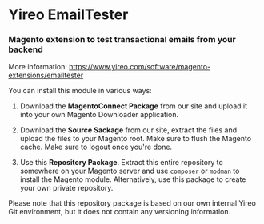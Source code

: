# Yireo EmailTester
### Magento extension to test transactional emails from your backend

More information: https://www.yireo.com/software/magento-extensions/emailtester

You can install this module in various ways:

1) Download the **MagentoConnect Package** from our site and upload it into your own Magento
Downloader application.

2) Download the **Source Sackage** from our site, extract the files and upload the
files to your Magento root. Make sure to flush the Magento cache. Make sure to logout 
once you're done.

3) Use this **Repository Package**. Extract this entire repository to somewhere on your Magento server
and use `composer` or `modman` to install the Magento module. Alternatively, use this package to create
your own private repository.

Please note that this repository package is based on our own internal Yireo Git environment, but it
does not contain any versioning information.

